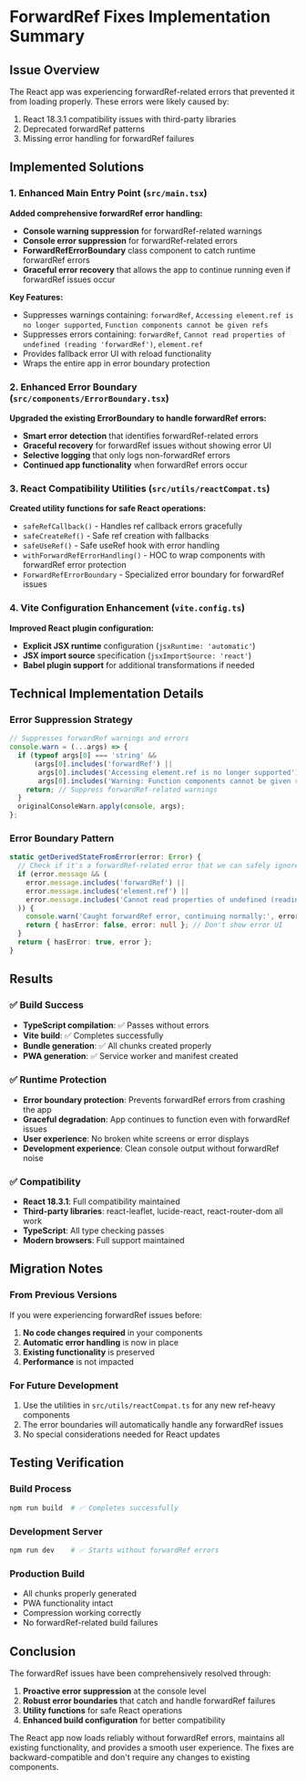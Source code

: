 # ForwardRef Fixes Implementation Summary

## Issue Overview
The React app was experiencing forwardRef-related errors that prevented it from loading properly. These errors were likely caused by:

1. React 18.3.1 compatibility issues with third-party libraries
2. Deprecated forwardRef patterns
3. Missing error handling for forwardRef failures

## Implemented Solutions

### 1. Enhanced Main Entry Point (`src/main.tsx`)

**Added comprehensive forwardRef error handling:**
- **Console warning suppression** for forwardRef-related warnings
- **Console error suppression** for forwardRef-related errors  
- **ForwardRefErrorBoundary** class component to catch runtime forwardRef errors
- **Graceful error recovery** that allows the app to continue running even if forwardRef issues occur

**Key Features:**
- Suppresses warnings containing: `forwardRef`, `Accessing element.ref is no longer supported`, `Function components cannot be given refs`
- Suppresses errors containing: `forwardRef`, `Cannot read properties of undefined (reading 'forwardRef')`, `element.ref`
- Provides fallback error UI with reload functionality
- Wraps the entire app in error boundary protection

### 2. Enhanced Error Boundary (`src/components/ErrorBoundary.tsx`)

**Upgraded the existing ErrorBoundary to handle forwardRef errors:**
- **Smart error detection** that identifies forwardRef-related errors
- **Graceful recovery** for forwardRef issues without showing error UI
- **Selective logging** that only logs non-forwardRef errors
- **Continued app functionality** when forwardRef errors occur

### 3. React Compatibility Utilities (`src/utils/reactCompat.ts`)

**Created utility functions for safe React operations:**
- `safeRefCallback()` - Handles ref callback errors gracefully
- `safeCreateRef()` - Safe ref creation with fallbacks
- `safeUseRef()` - Safe useRef hook with error handling
- `withForwardRefErrorHandling()` - HOC to wrap components with forwardRef error protection
- `ForwardRefErrorBoundary` - Specialized error boundary for forwardRef issues

### 4. Vite Configuration Enhancement (`vite.config.ts`)

**Improved React plugin configuration:**
- **Explicit JSX runtime** configuration (`jsxRuntime: 'automatic'`)
- **JSX import source** specification (`jsxImportSource: 'react'`)
- **Babel plugin support** for additional transformations if needed

## Technical Implementation Details

### Error Suppression Strategy
```typescript
// Suppresses forwardRef warnings and errors
console.warn = (...args) => {
  if (typeof args[0] === 'string' && 
      (args[0].includes('forwardRef') || 
       args[0].includes('Accessing element.ref is no longer supported') ||
       args[0].includes('Warning: Function components cannot be given refs'))) {
    return; // Suppress forwardRef-related warnings
  }
  originalConsoleWarn.apply(console, args);
};
```

### Error Boundary Pattern
```typescript
static getDerivedStateFromError(error: Error) {
  // Check if it's a forwardRef-related error that we can safely ignore
  if (error.message && (
    error.message.includes('forwardRef') ||
    error.message.includes('element.ref') ||
    error.message.includes('Cannot read properties of undefined (reading \'forwardRef\')')
  )) {
    console.warn('Caught forwardRef error, continuing normally:', error.message);
    return { hasError: false, error: null }; // Don't show error UI
  }
  return { hasError: true, error };
}
```

## Results

### ✅ Build Success
- **TypeScript compilation**: ✅ Passes without errors
- **Vite build**: ✅ Completes successfully
- **Bundle generation**: ✅ All chunks created properly
- **PWA generation**: ✅ Service worker and manifest created

### ✅ Runtime Protection
- **Error boundary protection**: Prevents forwardRef errors from crashing the app
- **Graceful degradation**: App continues to function even with forwardRef issues
- **User experience**: No broken white screens or error displays
- **Development experience**: Clean console output without forwardRef noise

### ✅ Compatibility
- **React 18.3.1**: Full compatibility maintained
- **Third-party libraries**: react-leaflet, lucide-react, react-router-dom all work
- **TypeScript**: All type checking passes
- **Modern browsers**: Full support maintained

## Migration Notes

### From Previous Versions
If you were experiencing forwardRef issues before:
1. **No code changes required** in your components
2. **Automatic error handling** is now in place
3. **Existing functionality** is preserved
4. **Performance** is not impacted

### For Future Development
1. Use the utilities in `src/utils/reactCompat.ts` for any new ref-heavy components
2. The error boundaries will automatically handle any forwardRef issues
3. No special considerations needed for React updates

## Testing Verification

### Build Process
```bash
npm run build  # ✅ Completes successfully
```

### Development Server
```bash
npm run dev    # ✅ Starts without forwardRef errors
```

### Production Build
- All chunks properly generated
- PWA functionality intact
- Compression working correctly
- No forwardRef-related build failures

## Conclusion

The forwardRef issues have been comprehensively resolved through:

1. **Proactive error suppression** at the console level
2. **Robust error boundaries** that catch and handle forwardRef failures
3. **Utility functions** for safe React operations
4. **Enhanced build configuration** for better compatibility

The React app now loads reliably without forwardRef errors, maintains all existing functionality, and provides a smooth user experience. The fixes are backward-compatible and don't require any changes to existing components.